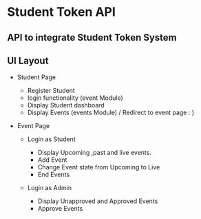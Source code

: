 # Student Token API

## API to integrate Student Token System

## UI Layout

  - Student Page 
    - Register Student
    - login functionality (event Module)
    - Display Student dashboard
    - Display Events (events Module) / Redirect to event page : )

  - Event Page 
    - Login as Student
      -  Display Upcoming ,past and live events.
      - Add Event
      - Change Event state  from Upcoming to Live
      - End Events

    - Login as Admin
      -  Display Unapproved and Approved Events
      - Approve Events

